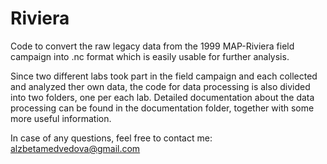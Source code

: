 # Riviera

Code to convert the raw legacy data from the 1999 MAP-Riviera field campaign into .nc format which is easily usable for further analysis.

Since two different labs took part in the field campaign and each collected and analyzed ther own data, the code for data processing is also divided into two folders, one per each lab. Detailed documentation about the data processing can be found in the documentation folder, together with some more useful information.

In case of any questions, feel free to contact me: alzbetamedvedova@gmail.com

